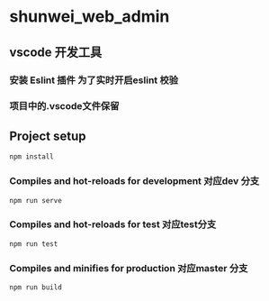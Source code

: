 # shunwei_web_admin

##  vscode 开发工具 

### 安装 Eslint  插件  为了实时开启eslint 校验

### 项目中的.vscode文件保留 

## Project setup
```
npm install
```

### Compiles and hot-reloads for development  对应dev 分支
```
npm run serve
```
### Compiles and hot-reloads for test  对应test分支
```
npm run test
```
### Compiles and minifies for production  对应master 分支
```
npm run build
```

